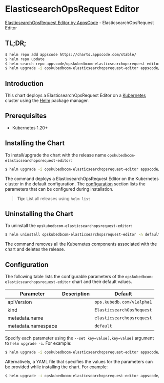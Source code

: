 # ElasticsearchOpsRequest Editor

[ElasticsearchOpsRequest Editor by AppsCode](https://appscode.com) - ElasticsearchOpsRequest Editor

## TL;DR;

```bash
$ helm repo add appscode https://charts.appscode.com/stable/
$ helm repo update
$ helm search repo appscode/opskubedbcom-elasticsearchopsrequest-editor --version=v0.14.0
$ helm upgrade -i opskubedbcom-elasticsearchopsrequest-editor appscode/opskubedbcom-elasticsearchopsrequest-editor -n default --create-namespace --version=v0.14.0
```

## Introduction

This chart deploys a ElasticsearchOpsRequest Editor on a [Kubernetes](http://kubernetes.io) cluster using the [Helm](https://helm.sh) package manager.

## Prerequisites

- Kubernetes 1.20+

## Installing the Chart

To install/upgrade the chart with the release name `opskubedbcom-elasticsearchopsrequest-editor`:

```bash
$ helm upgrade -i opskubedbcom-elasticsearchopsrequest-editor appscode/opskubedbcom-elasticsearchopsrequest-editor -n default --create-namespace --version=v0.14.0
```

The command deploys a ElasticsearchOpsRequest Editor on the Kubernetes cluster in the default configuration. The [configuration](#configuration) section lists the parameters that can be configured during installation.

> **Tip**: List all releases using `helm list`

## Uninstalling the Chart

To uninstall the `opskubedbcom-elasticsearchopsrequest-editor`:

```bash
$ helm uninstall opskubedbcom-elasticsearchopsrequest-editor -n default
```

The command removes all the Kubernetes components associated with the chart and deletes the release.

## Configuration

The following table lists the configurable parameters of the `opskubedbcom-elasticsearchopsrequest-editor` chart and their default values.

|     Parameter      | Description |               Default                |
|--------------------|-------------|--------------------------------------|
| apiVersion         |             | <code>ops.kubedb.com/v1alpha1</code> |
| kind               |             | <code>ElasticsearchOpsRequest</code> |
| metadata.name      |             | <code>elasticsearchopsrequest</code> |
| metadata.namespace |             | <code>default</code>                 |


Specify each parameter using the `--set key=value[,key=value]` argument to `helm upgrade -i`. For example:

```bash
$ helm upgrade -i opskubedbcom-elasticsearchopsrequest-editor appscode/opskubedbcom-elasticsearchopsrequest-editor -n default --create-namespace --version=v0.14.0 --set apiVersion=ops.kubedb.com/v1alpha1
```

Alternatively, a YAML file that specifies the values for the parameters can be provided while
installing the chart. For example:

```bash
$ helm upgrade -i opskubedbcom-elasticsearchopsrequest-editor appscode/opskubedbcom-elasticsearchopsrequest-editor -n default --create-namespace --version=v0.14.0 --values values.yaml
```
